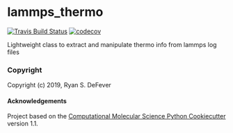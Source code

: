 lammps_thermo
==============================
[//]: # (Badges)
[![Travis Build Status](https://travis-ci.org/REPLACE_WITH_OWNER_ACCOUNT/lammps_thermo.svg?branch=master)](https://travis-ci.org/REPLACE_WITH_OWNER_ACCOUNT/lammps_thermo)
[![codecov](https://codecov.io/gh/REPLACE_WITH_OWNER_ACCOUNT/lammps_thermo/branch/master/graph/badge.svg)](https://codecov.io/gh/REPLACE_WITH_OWNER_ACCOUNT/lammps_thermo/branch/master)

Lightweight class to extract and manipulate thermo info from lammps log files

### Copyright

Copyright (c) 2019, Ryan S. DeFever


#### Acknowledgements
 
Project based on the 
[Computational Molecular Science Python Cookiecutter](https://github.com/molssi/cookiecutter-cms) version 1.1.

